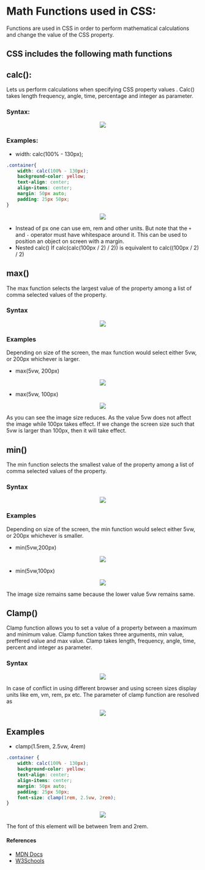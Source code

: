 # Math Functions used in CSS:

Functions are used in CSS in order to perform mathematical calculations and change the value of the CSS property.



## CSS includes the following math functions

##  __calc():__ 
Lets us perform calculations when specifying CSS property values . Calc() takes length frequency, angle, time, percentage and integer as parameter.

### Syntax:
<p align="center"><img src="https://user-images.githubusercontent.com/77008381/136947970-82b5dcbd-040b-4128-ae6a-97b58b1ffabc.png"></p>


### Examples:

- width: calc(100% - 130px);



```css
.container{
    width: calc(100% - 130px);
    background-color: yellow;
    text-align: center;
    align-items: center;
    margin: 50px auto;
    padding: 25px 50px;
}
```

<p align="center"><img src="https://user-images.githubusercontent.com/77008381/136686521-1d7c6b99-74cd-42e2-adbd-2566308efc56.png"></p>

- Instead of px one can use em, rem and other units. But note that the `+` and `-` operator must have whitespace around it. This can be used to position an object on screen with a margin.
- Nested calc()
   If calc(calc(100px / 2) / 2)) is equivalent to calc((100px / 2) / 2)

## max() 

The max function selects the largest value of the property among a list of comma selected values of the property. 

### Syntax

<p align="center"><img src="https://user-images.githubusercontent.com/77008381/136948310-3d56ae21-cb42-4a79-a425-67e983b2c064.png"></p>


### Examples

Depending on size of the screen, the max function would select either 5vw, or 200px whichever is larger.

- max(5vw, 200px)

<p align="center"><img src="https://user-images.githubusercontent.com/77008381/136689079-cd58bd7a-efb5-4bfe-9fdc-574d943dc5f9.png"></p>

- max(5vw, 100px)

<p align="center"><img src="https://user-images.githubusercontent.com/77008381/136689017-6bbceade-5c5d-46d8-986e-804ab1b7b8e6.png"></p>


As you can see the image size reduces. As the value 5vw does not affect the image while 100px takes effect. If we change the screen size such that 5vw is larger than 100px, then it will take effect.

## min()

The min function selects the smallest value of the property among a list of comma selected values of the property. 

### Syntax

<p align="center"><img src="https://user-images.githubusercontent.com/77008381/136948598-c7228046-138e-4fe7-acab-31d51c7bebd0.png"></p>


### Examples

Depending on size of the screen, the min function would select either 5vw, or 200px whichever is smaller.

- min(5vw,200px)

<p align="center"><img src="https://user-images.githubusercontent.com/77008381/136691754-5d3ae384-0a3e-4cdd-be57-4c3c933def28.png"></p>

- min(5vw,100px)

<p align="center"><img src="https://user-images.githubusercontent.com/77008381/136691754-5d3ae384-0a3e-4cdd-be57-4c3c933def28.png"></p>

The image size remains same because the lower value 5vw remains same. 

## Clamp()

Clamp function allows you to set a value of a property between a maximum and minimum value. Clamp function takes three arguments, min value, preffered value and max value.
Clamp takes length, frequency, angle, time, percent and integer as parameter.

### Syntax



<p align="center"><img src="https://user-images.githubusercontent.com/77008381/136948972-c78b77d1-f2d1-478b-aa6b-9553000c22eb.png"></p>


In case of conflict in using different browser and using screen sizes display units like em, vm, rem, px etc. The parameter of clamp function are resolved as

<p align="center"><img src="https://user-images.githubusercontent.com/77008381/136949278-99a8f0a5-9d41-4178-8054-0f9ec30a8156.png"></p>



## Examples

- clamp(1.5rem, 2.5vw, 4rem)

```css
.container {
    width: calc(100% - 130px);
    background-color: yellow;
    text-align: center;
    align-items: center;
    margin: 50px auto;
    padding: 25px 50px;
    font-size: clamp(1rem, 2.5vw, 2rem);
}
```

<p align="center"><img src="https://user-images.githubusercontent.com/77008381/136692813-bdca88f3-3bc7-4d14-aa9c-2283fcd63771.png"></p>

The font of this element will be between 1rem and 2rem.

#### References

- [MDN Docs](https://developer.mozilla.org/en-US/docs/Web/CSS/CSS_Functions)
- [W3Schools](https://www.w3schools.com/css/css_math_functions.asp)


